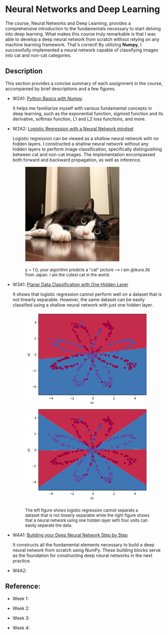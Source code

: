 # Neural Networks and Deep Learning

The course, Neural Networks and Deep Learning, provides a comprehensive introduction to the fundamentals necessary to start delving into deep learning. What makes this course truly remarkable is that I was able to develop a deep neural network from scratch without relying on any machine learning framework. That's correct! By utilizing **Numpy**, I successfully implemented a neural network capable of classifying images into cat and non-cat categories.

## Description

This section provides a concise summary of each assignment in the course, accompanied by brief descriptions and a few figures.

- W2A1: [Python Basics with Numpy](https://htmlpreview.github.io/?https://github.com/lionlai1989/Deep_Learning_Specialization/blob/master/C1-Neural_Networks_and_Deep_Learning/W2A1-Python_Basics_with_Numpy/Python_Basics_with_Numpy.html)

  It helps me familiarize myself with various fundamental concepts in deep learning, such as the exponential function, sigmoid function and its derivative, softmax function, L1 and L2 loss functions, and more.
  
- W2A2: [Logistic Regression with a Neural Network mindset](https://htmlpreview.github.io/?https://github.com/lionlai1989/Deep_Learning_Specialization/blob/master/C1-Neural_Networks_and_Deep_Learning/W2A2-Logistic_Regression_with_a_Neural_Network_Mindset/Logistic_Regression_with_a_Neural_Network_mindset.html)

  Logistic regression can be viewed as a shallow neural network with no hidden layers. I constructed a shallow neural network without any hidden layers to perform image classification, specifically distinguishing between cat and non-cat images. The implementation encompassed both forward and backward propagation, as well as inference.
  
    <figure>
    <img src="./W2A2-Logistic_Regression_with_a_Neural_Network_Mindset/my_images/ikura.36.png" alt="my alt text" height="300"/>
    <figcaption style="font-size: small;"><br>y = 1.0, your algorithm predicts a "cat" picture --> I am @ikura.36 from Japan. I am the cutest cat in the world.</figcaption>
    </figure>

- W3A1: [Planar Data Classification with One Hidden Layer](https://htmlpreview.github.io/?https://github.com/lionlai1989/Deep_Learning_Specialization/blob/master/C1-Neural_Networks_and_Deep_Learning/W3A1-Planar_Data_Classification_with_One_Hidden_Layer/Planar_data_classification_with_one_hidden_layer.html)

  It shows that logistic regression cannot perform well on a dataset that is not linearly separable. However, the same dataset can be easily classified using a shallow neural network with just one hidden layer.

    <figure float="left">
    <img src="./W3A1-Planar_Data_Classification_with_One_Hidden_Layer/experiment_output/logistic_regression_output.png" height="300"/>
    <img src="./W3A1-Planar_Data_Classification_with_One_Hidden_Layer/experiment_output/nn_1layer_4units_output.png" height="300"/>
    <figcaption style="font-size: small;"><br>The left figure shows logistic regression cannot separate a dataset that is not linearly separable while the right figure shows that a neural network using one hidden layer with four units can easily separate the data.</figcaption>
    </figure>

- W4A1: [Building your Deep Neural Network Step by Step](https://htmlpreview.github.io/?https://github.com/lionlai1989/Deep_Learning_Specialization/blob/master/C1-Neural_Networks_and_Deep_Learning/W4A1-Building_your_Deep_Neural_Network_Step_by_Step/Building_your_Deep_Neural_Network_Step_by_Step.html)

  It constructs all the fundamental elements necessary to build a deep neural network from scratch using NumPy. These building blocks serve as the foundation for constructing deep neural networks in the next practice. 

- W4A2: [](https://htmlpreview.github.io/?)



## Reference:

- Week 1:

- Week 2:

- Week 3:

- Week 4:
